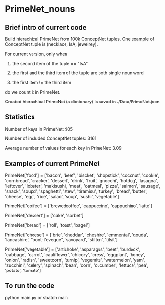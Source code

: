 # PrimeNet_nouns

## Brief intro of current code
Build hierachical PrimeNet from 100k ConceptNet tuples. One example of ConceptNet tuple is (necklace, IsA, jewelrey).

For current version, only when 

1. the second item of the tuple == "IsA"
 
2. the first and the third item of the tuple are both single noun word

3. the first item != the third item
 
do we count it in PrimeNet.

Created hierachical PrimeNet (a dictionary) is saved in ./Data/PrimeNet.json

## Statistics
Number of keys in PrimeNet: 905

Number of included ConceptNet tuples: 3161

Average number of values for each key in PrimeNet: 3.09

## Examples of current PrimeNet
PrimeNet['food'] = ['bacon', 'beef', 'biscket', 'chopstick', 'coconut', 'cookie', 'cornbread', 'cracker', 'dessert', 'drink', 'fruit', 'gnocchi', 'hotdog', 'lasagna', 'leftover', 'lobster', 'makisushi', 'meat', 'oatmeal', 'pizza', 'salmon', 'sausage', 'snack', 'soupd', 'spaghetti', 'stew', 'tiramisu', 'turkey', 'bread', 'butter', 'cheese', 'egg', 'rice', 'salad', 'soup', 'sushi', 'vegetable']

PrimeNet['coffee'] = ['brewedcoffee', 'cappuccino', 'cappuchino', 'latte']

PrimeNet['dessert'] = ['cake', 'sorbet']

PrimeNet['bread'] = ['roll', 'toast', 'bagel']

PrimeNet['cheese'] = ['brie', 'cheddar', 'cheshire', 'emmental', 'gouda', 'lancashire', "pont-l'eveque", 'savoyard', 'stilton', 'tilsit']

PrimeNet['vegetable'] = ['artichoke', 'asparagus', 'beet', 'burdock', 'cabbage', 'carrot', 'cauliflower', 'chicory', 'cress', 'eggplant', 'honey', 'onion', 'radish', 'sweetcorn', 'turnip', 'vegemite', 'watermelon', 'yam', 'zucchini', 'celery', 'spinach', 'bean', 'corn', 'cucumber', 'lettuce', 'pea', 'potato', 'tomato']

## To run the code 
python main.py or sbatch main
